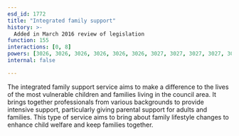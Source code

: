 ```yaml
---
esd_id: 1772
title: "Integrated family support"
history: >-
  Added in March 2016 review of legislation
function: 155
interactions: [0, 8]
powers: [3026, 3026, 3026, 3026, 3026, 3026, 3027, 3027, 3027, 3027, 3027, 3027, 3028, 3028, 3028, 3028, 3028, 3029, 3029, 3029, 3029, 3029, 3029]
internal: false

---
```


The integrated family support service aims to make a difference to the lives of the most vulnerable children and families living in the council area.  It brings together professionals from various backgrounds to provide intensive support, particularly giving parental support for adults and families.  This type of service aims to bring about family lifestyle changes to enhance child welfare and keep families together.

